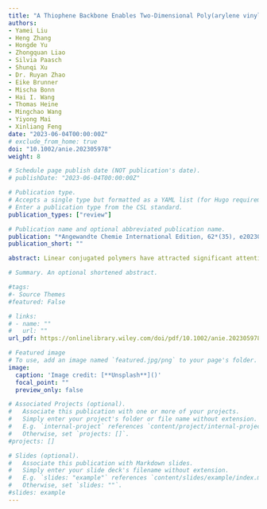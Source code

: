 ```yaml
---
title: "A Thiophene Backbone Enables Two-Dimensional Poly(arylene vinylene)s with High Charge Carrier Mobility"
authors:
- Yamei Liu
- Heng Zhang
- Hongde Yu
- Zhongquan Liao
- Silvia Paasch
- Shunqi Xu
- Dr. Ruyan Zhao
- Eike Brunner
- Mischa Bonn
- Hai I. Wang
- Thomas Heine
- Mingchao Wang
- Yiyong Mai
- Xinliang Feng
date: "2023-06-04T00:00:00Z"
# exclude_from_home: true
doi: "10.1002/anie.202305978"
weight: 8

# Schedule page publish date (NOT publication's date).
# publishDate: "2023-06-04T00:00:00Z"

# Publication type.
# Accepts a single type but formatted as a YAML list (for Hugo requirements).
# Enter a publication type from the CSL standard.
publication_types: ["review"]

# Publication name and optional abbreviated publication name.
publication: "*Angewandte Chemie International Edition, 62*(35), e202305978"
publication_short: ""

abstract: Linear conjugated polymers have attracted significant attention in organic electronics in recent decades. However, despite intrachain π-delocalization, interchain hopping is their transport bottleneck. In contrast, two-dimensional (2D) conjugated polymers, as represented by 2D π-conjugated covalent organic frameworks (2D c-COFs), can provide multiple conjugated strands to enhance the delocalization of charge carriers in space. Herein, we demonstrate the first example of thiophene-based 2D poly(arylene vinylene)s (PAVs, 2DPAV-BDT-BT and 2DPAV-BDT-BP, BDT=benzodithiophene, BT=bithiophene, BP=biphenyl) via Knoevenagel polycondensation. Compared with 2DPAV-BDT-BP, the fully thiophene-based 2DPAV-BDT-BT exhibits enhanced planarity and π-delocalization with a small band gap (1.62 eV) and large electronic band dispersion, as revealed by the optical absorption and density functional calculations. Remarkably, temperature-dependent terahertz spectroscopy discloses a unique band-like transport and outstanding room-temperature charge mobility for 2DPAV-BDT-BT (65 cm2 V−1 s−1), which far exceeds that of the linear PAVs, 2DPAV-BDT-BP, and the reported 2D c-COFs in the powder form. This work highlights the great potential of thiophene-based 2D PAVs as candidates for high-performance opto-electronics.

# Summary. An optional shortened abstract.

#tags:
#- Source Themes
#featured: False

# links:
# - name: ""
#   url: ""
url_pdf: https://onlinelibrary.wiley.com/doi/pdf/10.1002/anie.202305978

# Featured image
# To use, add an image named `featured.jpg/png` to your page's folder. 
image:
  caption: 'Image credit: [**Unsplash**]()'
  focal_point: ""
  preview_only: false

# Associated Projects (optional).
#   Associate this publication with one or more of your projects.
#   Simply enter your project's folder or file name without extension.
#   E.g. `internal-project` references `content/project/internal-project/index.md`.
#   Otherwise, set `projects: []`.
#projects: []

# Slides (optional).
#   Associate this publication with Markdown slides.
#   Simply enter your slide deck's filename without extension.
#   E.g. `slides: "example"` references `content/slides/example/index.md`.
#   Otherwise, set `slides: ""`.
#slides: example
---
```

